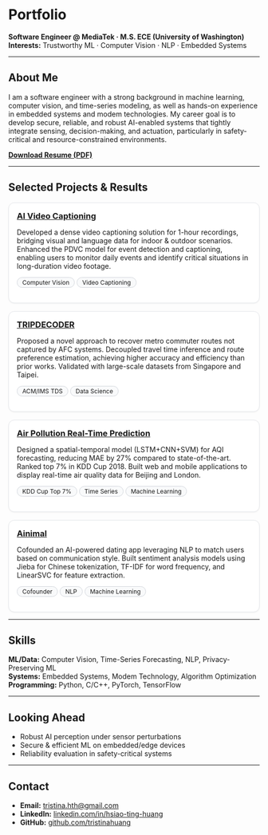 # Portfolio

**Software Engineer @ MediaTek · M.S. ECE (University of Washington)**  
**Interests:** Trustworthy ML · Computer Vision · NLP · Embedded Systems

---

## About Me
I am a software engineer with a strong background in machine learning, computer vision, and time-series modeling, as well as hands-on experience in embedded systems and modem technologies. My career goal is to develop secure, reliable, and robust AI-enabled systems that tightly integrate sensing, decision-making, and actuation, particularly in safety-critical and resource-constrained environments.

[**Download Resume (PDF)**](assets/resume.pdf)

---

## Selected Projects & Results

<div class="cards">

  <div class="card">
    <h3><a href="https://www.engr.washington.edu/industry/capstone-projects/2021-2022/wyze-labs-inc/ai-video-captioning">AI Video Captioning</a></h3>
    <p>Developed a dense video captioning solution for 1-hour recordings, bridging visual and language data for indoor & outdoor scenarios. Enhanced the PDVC model for event detection and captioning, enabling users to monitor daily events and identify critical situations in long-duration video footage.</p>
    <p><span class="badge">Computer Vision</span> <span class="badge">Video Captioning</span></p>
  </div>

  <div class="card">
    <h3><a href="https://dl.acm.org/doi/10.1145/3430768">TRIPDECODER</a></h3>
    <p>Proposed a novel approach to recover metro commuter routes not captured by AFC systems. Decoupled travel time inference and route preference estimation, achieving higher accuracy and efficiency than prior works. Validated with large-scale datasets from Singapore and Taipei.</p>
    <p><span class="badge">ACM/IMS TDS</span> <span class="badge">Data Science</span></p>
  </div>

  <div class="card">
    <h3><a href="https://www.youtube.com/watch?v=YDNhHdcCuw4">Air Pollution Real-Time Prediction</a></h3>
    <p>Designed a spatial-temporal model (LSTM+CNN+SVM) for AQI forecasting, reducing MAE by 27% compared to state-of-the-art. Ranked top 7% in KDD Cup 2018. Built web and mobile applications to display real-time air quality data for Beijing and London.</p>
    <p><span class="badge">KDD Cup Top 7%</span> <span class="badge">Time Series</span> <span class="badge">Machine Learning</span></p>
  </div>

  <div class="card">
    <h3><a href="https://official.ainimal.io/#/">Ainimal</a></h3>
    <p>Cofounded an AI-powered dating app leveraging NLP to match users based on communication style. Built sentiment analysis models using Jieba for Chinese tokenization, TF-IDF for word frequency, and LinearSVC for feature extraction.</p>
    <p><span class="badge">Cofounder</span> <span class="badge">NLP</span> <span class="badge">Machine Learning</span></p>
  </div>

</div>

---

## Skills
**ML/Data:** Computer Vision, Time-Series Forecasting, NLP, Privacy-Preserving ML  
**Systems:** Embedded Systems, Modem Technology, Algorithm Optimization  
**Programming:** Python, C/C++, PyTorch, TensorFlow

---

## Looking Ahead
- Robust AI perception under sensor perturbations  
- Secure & efficient ML on embedded/edge devices  
- Reliability evaluation in safety-critical systems

---

## Contact
- **Email:** <a href="mailto:tristina.hth@gmail.com">tristina.hth@gmail.com</a>  
- **LinkedIn:** <a href="https://www.linkedin.com/in/hsiao-ting-huang">linkedin.com/in/hsiao-ting-huang</a>   
- **GitHub:** <a href="https://github.com/tristinahuang">github.com/tristinahuang</a>

<style>
  .cards{
    display: grid;
    grid-template-columns: repeat(auto-fit, minmax(260px, 1fr));
    gap: 16px;
    margin: 12px 0 4px 0;
  }
  .card{
    border: 1px solid #e5e7eb;
    border-radius: 12px;
    padding: 16px;
    background: #fff;
    box-shadow: 0 1px 3px rgba(0,0,0,.06);
  }
  .card h3{ margin-top: 0; margin-bottom: 8px; }
  .badge{
    display: inline-block;
    font-size: 12px;
    padding: 2px 10px;
    border: 1px solid #d1d5db;
    border-radius: 999px;
    background: #f9fafb;
  }
</style>

